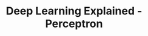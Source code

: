 ---
title: Deep Learning Explained - Perceptron
tags: [Deep Learning, Perceptron, Data Science, Neural Networks, Machine Learning]
style: border
color: danger
description: The key concept behind every neural network.
external_url: https://pub.towardsai.net/deep-learning-explained-perceptron-dbecdeb27aaa
---